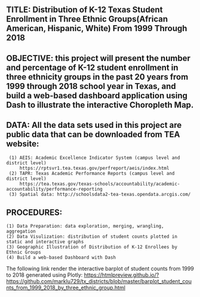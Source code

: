 ## TITLE: Distribution of K-12 Texas Student Enrollment in Three Ethnic Groups(African American, Hispanic, White) From 1999 Through 2018 

## OBJECTIVE: this project will present the number and percentage of K-12 student enrollment in three ethnicity groups in the past 20 years from 1999 through 2018 school year in Texas, and build a web-based dashboard application using Dash to illustrate the interactive Choropleth Map.

## DATA: All the data sets used in this project are public data that can be downloaded from TEA website:
     (1) AEIS: Academic Excellence Indicator System (campus level and district level)
         https://rptsvr1.tea.texas.gov/perfreport/aeis/index.html
     (2) TAPR: Texas Academic Performance Reports (campus level and district level)
         https://tea.texas.gov/texas-schools/accountability/academic-accountability/performance-reporting
     (3) Spatial data: http://schoolsdata2-tea-texas.opendata.arcgis.com/

## PROCEDURES:
    (1) Data Preparation: data exploration, merging, wrangling, aggregation
    (2) Data Visulization: distribution of student counts plotted in static and interactive graphs
    (3) Geographic Illustration of Distribution of K-12 Enrollees by Ethnic Groups 
    (4) Build a web-based Dashboard with Dash

The following link render the interactive barplot of student counts from 1999 to 2018 generated using Plotly:
https://htmlpreview.github.io/?https://github.com/marklu729/tx_districts/blob/master/barplot_student_counts_from_1999_2018_by_three_ethnic_group.html
